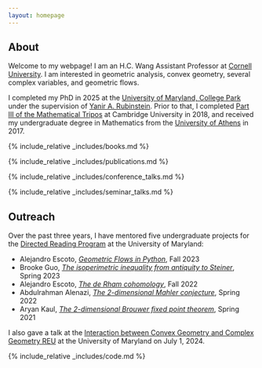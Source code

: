 ```yaml
---
layout: homepage
---
```


## About

Welcome to my webpage! I am an H.C. Wang Assistant Professor at [Cornell University](https://math.cornell.edu/). I am interested in geometric analysis, convex geometry, several complex variables, and geometric flows.

I completed my PhD in 2025 at the [University of Maryland, College Park](https://www-math.umd.edu/) under the supervision of [Yanir A. Rubinstein](https://math.umd.edu/~yanir/). Prior to that, I completed [Part III of the Mathematical Tripos](https://www.maths.cam.ac.uk/postgrad/part-iii/current) at Cambridge University in 2018, and received my undergraduate degree in Mathematics from the [University of Athens](https://www.math.uoa.gr/) in 2017. 


{% include_relative _includes/books.md %}

<!-- ## Research Interests

- **Computer Vision:** image recognition, image generation, video captioning
- **Machine Learning:** meta-learning, incremental learning, transfer learning -->

<!-- ## News

- **[Feb. 2020]** Our paper about incremental learning is accepted to CVPR 2020.
- **[Feb. 2020]** We will host the ACM Multimedia Asia 2020 conference in Singapore!
- **[Sept. 2019]** Our paper about few-shot learning is accepted to NeurIPS 2019.
- **[Mar. 2019]** Our paper about few-shot learning is accepted to CVPR 2019. -->

{% include_relative _includes/publications.md %}

<!-- {% include_relative _includes/services.md %} -->

{% include_relative _includes/conference_talks.md %}

{% include_relative _includes/seminar_talks.md %}

## Outreach
Over the past three years, I have mentored five undergraduate projects for the [Directed Reading Program](http://drp.math.umd.edu/) at the University of Maryland: 
- Alejandro Escoto, *[Geometric Flows in Python](/assets/files/Geometric_Flows_in_Python.pdf)*, Fall 2023
- Brooke Guo, *[The isoperimetric inequality from antiquity to Steiner](/assets/files/Isoperimetric_inequality.pdf)*, Spring 2023
- Alejandro Escoto, *[The de Rham cohomology](/assets/files/DeRham.pdf)*, Fall 2022
- Abdulrahman Alenazi, *[The 2-dimensional Mahler conjecture](/assets/files/2DMahler_.pdf)*, Spring 2022
- Aryan Kaul, *[The 2-dimensional Brouwer fixed point theorem](http://drp.math.umd.edu/Project-Slides/KaulSpring2021.pdf)*, Spring 2021

I also gave a talk at the [Interaction between Convex Geometry and Complex Geometry REU](https://www.math.umd.edu/~mariakc/REU2024Darvas.html) at the University of Maryland on July 1, 2024.


{% include_relative _includes/code.md %}